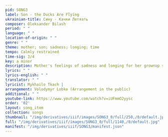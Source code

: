 ```yaml
---
pid: SONG3
label: Son - the Ducks Are Flying
ukrainian-title: Сину - Качки Летяать
composer: Oleksander Bilash
period: " "
language: " "
location-of-origin: " "
genre: " "
theme: mother; son; sadness; longing; time
tempo: Calmly restrained
time-sig: 3/4
key: a minor
description: Mother's feelings of sadness and longing for her grownup son
lyrics: " "
lyrics-english: " "
translator: " "
lyricist: Mykhailo Tkach |
arrangement: Volodymyr Lobko (Arrangement in the public)
additional: " "
youtube-link: https://www.youtube.com/watch?v=iUFmmO2yysc
order: '02'
layout: song_item
collection: songs
thumbnail: "/img/derivatives/iiif/images/SONG3_0/full/250,/0/default.jpg"
full: "/img/derivatives/iiif/images/SONG3_0/full/1140,/0/default.jpg"
manifest: "/img/derivatives/iiif/SONG3/manifest.json"
---
```

